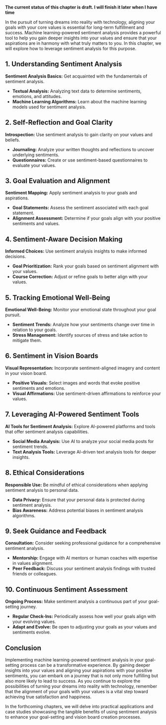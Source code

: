 **The current status of this chapter is draft. I will finish it later when I have time**

In the pursuit of turning dreams into reality with technology, aligning your goals with your core values is essential for long-term fulfillment and success. Machine learning-powered sentiment analysis provides a powerful tool to help you gain deeper insights into your values and ensure that your aspirations are in harmony with what truly matters to you. In this chapter, we will explore how to leverage sentiment analysis for this purpose.

**1. Understanding Sentiment Analysis**
---------------------------------------

**Sentiment Analysis Basics:** Get acquainted with the fundamentals of sentiment analysis.

* **Textual Analysis:** Analyzing text data to determine sentiments, emotions, and attitudes.
* **Machine Learning Algorithms:** Learn about the machine learning models used for sentiment analysis.

**2. Self-Reflection and Goal Clarity**
---------------------------------------

**Introspection:** Use sentiment analysis to gain clarity on your values and beliefs.

* **Journaling:** Analyze your written thoughts and reflections to uncover underlying sentiments.
* **Questionnaires:** Create or use sentiment-based questionnaires to evaluate your values.

**3. Goal Evaluation and Alignment**
------------------------------------

**Sentiment Mapping:** Apply sentiment analysis to your goals and aspirations.

* **Goal Statements:** Assess the sentiment associated with each goal statement.
* **Alignment Assessment:** Determine if your goals align with your positive sentiments and values.

**4. Sentiment-Aware Decision Making**
--------------------------------------

**Informed Choices:** Use sentiment analysis insights to make informed decisions.

* **Goal Prioritization:** Rank your goals based on sentiment alignment with your values.
* **Course Correction:** Adjust or refine goals to better align with your values.

**5. Tracking Emotional Well-Being**
------------------------------------

**Emotional Well-Being:** Monitor your emotional state throughout your goal pursuit.

* **Sentiment Trends:** Analyze how your sentiments change over time in relation to your goals.
* **Stress Management:** Identify sources of stress and take action to mitigate them.

**6. Sentiment in Vision Boards**
---------------------------------

**Visual Representation:** Incorporate sentiment-aligned imagery and content in your vision board.

* **Positive Visuals:** Select images and words that evoke positive sentiments and emotions.
* **Visual Affirmations:** Use sentiment-driven affirmations to reinforce your values.

**7. Leveraging AI-Powered Sentiment Tools**
--------------------------------------------

**AI Tools for Sentiment Analysis:** Explore AI-powered platforms and tools that offer sentiment analysis capabilities.

* **Social Media Analysis:** Use AI to analyze your social media posts for sentiment trends.
* **Text Analysis Tools:** Leverage AI-driven text analysis tools for deeper insights.

**8. Ethical Considerations**
-----------------------------

**Responsible Use:** Be mindful of ethical considerations when applying sentiment analysis to personal data.

* **Data Privacy:** Ensure that your personal data is protected during sentiment analysis.
* **Bias Awareness:** Address potential biases in sentiment analysis algorithms.

**9. Seek Guidance and Feedback**
---------------------------------

**Consultation:** Consider seeking professional guidance for a comprehensive sentiment analysis.

* **Mentorship:** Engage with AI mentors or human coaches with expertise in values alignment.
* **Peer Feedback:** Discuss your sentiment analysis findings with trusted friends or colleagues.

**10. Continuous Sentiment Assessment**
---------------------------------------

**Ongoing Process:** Make sentiment analysis a continuous part of your goal-setting journey.

* **Regular Check-Ins:** Periodically assess how well your goals align with your evolving values.
* **Adapt and Evolve:** Be open to adjusting your goals as your values and sentiments evolve.

**Conclusion**
--------------

Implementing machine learning-powered sentiment analysis in your goal-setting process can be a transformative experience. By gaining deeper insights into your values and aligning your aspirations with your positive sentiments, you can embark on a journey that is not only more fulfilling but also more likely to lead to success. As you continue to explore the possibilities of turning your dreams into reality with technology, remember that the alignment of your goals with your values is a vital step toward achieving true satisfaction and happiness.

In the forthcoming chapters, we will delve into practical applications and case studies showcasing the tangible benefits of using sentiment analysis to enhance your goal-setting and vision board creation processes.
